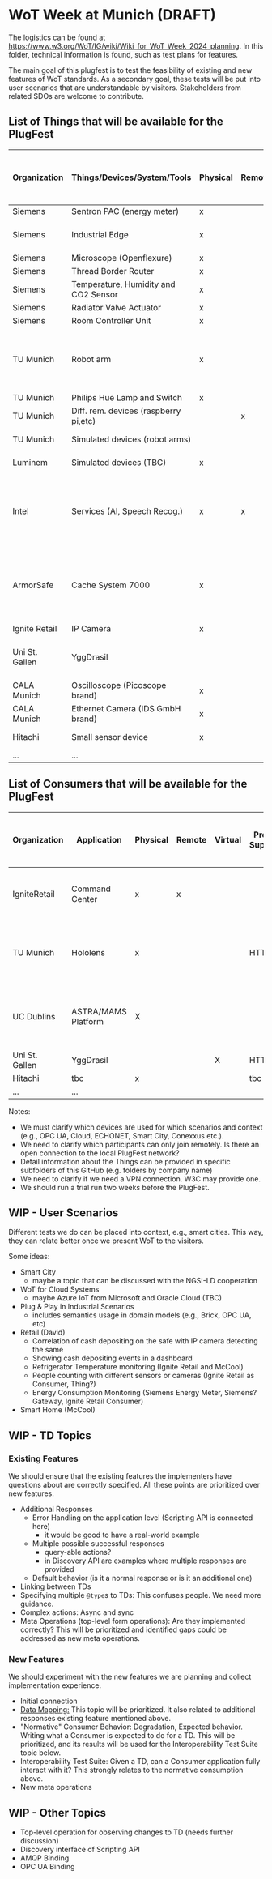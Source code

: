 # WoT Week at Munich (DRAFT)

The logistics can be found at https://www.w3.org/WoT/IG/wiki/Wiki_for_WoT_Week_2024_planning.
In this folder, technical information is found, such as test plans for features.

The main goal of this plugfest is to test the feasibility of existing and new features of WoT standards.
As a secondary goal, these tests will be put into user scenarios that are understandable by visitors.
Stakeholders from related SDOs are welcome to contribute.

## List of Things that will be available for the PlugFest

| Organization | Things/Devices/System/Tools                   | Physical | Remote | Virtual | Protocol Supported | Infrastructure requirements, e.g., open ports, power sockets, Wifi | Comments                                                     |Contact|
|--------------|-----------------------------------------------|----------|--------|---------|--------------------|--------------------------------------------------------------------|--------------------------------------------------------------|-------|
| Siemens      | Sentron PAC (energy meter)                    |  x       |        |         | Modbus             | LAN                                                                | Table 1                                                      |   tbc |
| Siemens      | Industrial Edge                               |  x       |        |         | OPC UA, HTTP       | LAN, connection to the Internet                                    | Table 1                                                      |   tbc |
| Siemens      | Microscope (Openflexure)                      |  x       |        |         | HTTP               | LAN                                                                | Table 1                                                      | @egekorkan |
| Siemens      | Thread Border Router                          |  x       |        |         | KNX IoT            |                                                                    | Table 1                                                      | @mkovatsc |
| Siemens      | Temperature, Humidity and CO2 Sensor          |  x       |        |         | KNX IoT            |                                                                    | Table 1                                                      | @mkovatsc |
| Siemens      | Radiator Valve Actuator                       |  x       |        |         | KNX IoT            |                                                                    | Table 1                                                      | @mkovatsc |
| Siemens      | Room Controller Unit                          |  x       |        |         | KNX IoT            |                                                                    | Table 1                                                      | @mkovatsc |
| TU Munich    | Robot arm                                     |  x       |        |         | HTTP               | 2m high, 4m width; LAN/Wifi (no Internet); should be protected     | Table 2                                                      |   @FadySalama |
| TU Munich    | Philips Hue Lamp and Switch                   |  x       |        |         | HTTP               | LAN                                                                | Table 2                                                      |@FadySalama |
| TU Munich    | Diff. rem. devices (raspberry pi,etc)         |          | x      |         | HTTPS              | Internet                                                           | Table 2                                                      |@FadySalama |
| TU Munich    | Simulated devices (robot arms)                |          |        | x       | HTTP but flexible  | LAN/Wifi                                                           | Table 2                                                      |@FadySalama |
| Luminem      | Simulated devices (TBC)                       |  x       |        | x       | HTTP               | Laptop to run them locally                                         |                                                              | @lu-zero |
| Intel        | Services (AI, Speech Recog.)                  |  x       | x      | x       | HTTP(s)            |                                                                    | Table 3; Some services can be run locally by someone else    | @mmccool |
| ArmorSafe    | Cache System 7000                             |  x       |        |         | HTTP               |                                                                    | Table 3; Each time someone deposits cash, it emits an event  |   Michael Robins and Denis Ioan |
| Ignite Retail| IP Camera                                     |  x       |        |         |                    |                                                                    | Table 3                                                      |   Josh Thomas |
| Uni St. Gallen |  YggDrasil                                  |          |        | x       | HTTP               | LAN                                                                | Table 4; Working on participant's laptop                     | https://github.com/jeremylemee |
| CALA Munich  | Oscilloscope (Picoscope brand)                |  x       |        |         |                    | LAN                                                                | Table 5                                                      |   @VigneshVSV |
| CALA Munich  | Ethernet Camera (IDS GmbH brand)              |  x       |        |         |                    | LAN                                                                | Table 5                                                      |   @VigneshVSV |
| Hitachi      | Small sensor  device                          |  x       |        |         | HTTP, ZeroMQ       | LAN                                                                | Table 6                                                      |     |
| ...          |     ...                                       |          |        |         |                    | ...                                                                |  ...                                                         |   tbc |

## List of Consumers that will be available for the PlugFest

| Organization | Application                                   | Physical | Remote | Virtual | Protocol Supported | Infrastructure requirements, e.g., open ports, power sockets, Wifi | Comments                                                     |Contact|
|--------------|-----------------------------------------------|----------|--------|---------|--------------------|-------------------------------------------------------------------|---------------------------------------------------------------|-------|
| IgniteRetail | Command Center                                | x        | x      |         |                    |                                                                    | Table 3; Can be deployed locally or cloud                    | Josh Thomas |
| TU Munich    | Hololens                                      |  x       |        |         | HTTP               | Wifi                                                               | Table 2; no sec should be used; QR code to TD is needed      |   tbc |
| UC Dublins   | ASTRA/MAMS Platform                           |  X       |        |         |                    |                                                                    | Table 4; Multi agent system platform (only software)         | https://github.com/RemCollier |
| Uni St. Gallen |  YggDrasil                                  |          |        |  X      | HTTP               | ...                                                                | Table 5;                                                     | https://github.com/jeremylemee |
| Hitachi      |  tbc                                          |  x       |        |         | tbc                |                                                                    | Table 6                                                      |       |
| ...          |     ...                                       |          |        |         |                    | ...                                                                |  ...                                                         |   tbc |

Notes: 

* We must clarify which devices are used for which scenarios and context (e.g., OPC UA, Cloud, ECHONET, Smart City, Conexxus etc.).
* We need to clarify which participants can only join remotely. Is there an open connection to the local PlugFest network?
* Detail information about the Things can be provided in specific subfolders of this GitHub (e.g. folders by company name)
* We need to clarify if we need a VPN connection. W3C may provide one.
* We should run a trial run two weeks before the PlugFest.

## WIP - User Scenarios

Different tests we do can be placed into context, e.g., smart cities. 
This way, they can relate better once we present WoT to the visitors.

Some ideas:

* Smart City
  * maybe a topic that can be discussed with the NGSI-LD cooperation
* WoT for Cloud Systems
  * maybe Azure IoT from Microsoft and Oracle Cloud (TBC)
* Plug & Play in Industrial Scenarios
  * includes semantics usage in domain models (e.g., Brick, OPC UA, etc)   
* Retail (David)
  * Correlation of cash depositing on the safe with IP camera detecting the same
  * Showing cash depositing events in a dashboard
  * Refrigerator Temperature monitoring (Ignite Retail and McCool)
  * People counting with different sensors or cameras (Ignite Retail as Consumer, Thing?)
  * Energy Consumption Monitoring (Siemens Energy Meter, Siemens? Gateway, Ignite Retail Consumer)
* Smart Home (McCool)

## WIP - TD Topics

### Existing Features

We should ensure that the existing features the implementers have questions about are correctly specified. All these points are prioritized over new features.

* Additional Responses
  * Error Handling on the application level (Scripting API is connected here)
    * it would be good to have a real-world example  
  * Multiple possible successful responses
    * query-able actions?
    * in Discovery API are examples where multiple responses are provided 
  * Default behavior (is it a normal response or is it an additional one)
* Linking between TDs
* Specifying multiple `@type`s to TDs: This confuses people. We need more guidance.
* Complex actions: Async and sync
* Meta Operations (top-level form operations): Are they implemented correctly? This will be prioritized and identified gaps could be addressed as new meta operations.

### New Features

We should experiment with the new features we are planning and collect implementation experience.
  
* Initial connection
* [Data Mapping:](https://github.com/w3c/wot/blob/main/planning/ThingDescription/td-next-work-items/usability-and-design.md#data-schema-mapping) This topic will be prioritized. It also related to additional responses existing feature mentioned above.
* "Normative" Consumer Behavior: Degradation, Expected behavior. Writing what a Consumer is expected to do for a TD. This will be prioritized, and its results will be used for the Interoperability Test Suite topic below.
* Interoperability Test Suite: Given a TD, can a Consumer application fully interact with it? This strongly relates to the normative consumption above.
* New meta operations

## WIP - Other Topics

* Top-level operation for observing changes to TD (needs further discussion)
* Discovery interface of Scripting API
* AMQP Binding
* OPC UA Binding 

